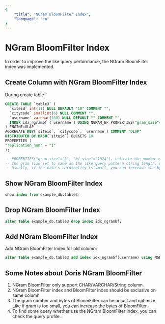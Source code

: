 ```yaml
---
{
    "title": "NGram BloomFilter Index",
    "language": "en"
}
---
```


<!--
Licensed to the Apache Software Foundation (ASF) under one
or more contributor license agreements.  See the NOTICE file
distributed with this work for additional information
regarding copyright ownership.  The ASF licenses this file
to you under the Apache License, Version 2.0 (the
"License"); you may not use this file except in compliance
with the License.  You may obtain a copy of the License at

  http://www.apache.org/licenses/LICENSE-2.0

Unless required by applicable law or agreed to in writing,
software distributed under the License is distributed on an
"AS IS" BASIS, WITHOUT WARRANTIES OR CONDITIONS OF ANY
KIND, either express or implied.  See the License for the
specific language governing permissions and limitations
under the License.
-->

# NGram BloomFilter Index

<version since="2.0.0">
</version>

In order to improve the like query performance, the NGram BloomFilter index was implemented.

## Create Column with NGram BloomFilter Index

During create table：

```sql
CREATE TABLE `table3` (
  `siteid` int(11) NULL DEFAULT "10" COMMENT "",
  `citycode` smallint(6) NULL COMMENT "",
  `username` varchar(100) NULL DEFAULT "" COMMENT "",
  INDEX idx_ngrambf (`username`) USING NGRAM_BF PROPERTIES("gram_size"="3", "bf_size"="256") COMMENT 'username ngram_bf index'
) ENGINE=OLAP
AGGREGATE KEY(`siteid`, `citycode`, `username`) COMMENT "OLAP"
DISTRIBUTED BY HASH(`siteid`) BUCKETS 10
PROPERTIES (
"replication_num" = "1"
);

-- PROPERTIES("gram_size"="3", "bf_size"="1024")，indicate the number of gram and bytes of bloom filter respectively.
-- the gram size set to same as the like query pattern string length. and the suitable bytes of bloom filter can be get by test, more larger more better, 256 maybe is a good start.
-- Usually, if the data's cardinality is small, you can increase the bytes of bloom filter to improve the efficiency.
```

## Show NGram BloomFilter Index

```sql
show index from example_db.table3;
```

## Drop NGram BloomFilter Index


```sql
alter table example_db.table3 drop index idx_ngrambf;
```

## Add NGram BloomFilter Index

Add NGram BloomFilter Index for old column:

```sql
alter table example_db.table3 add index idx_ngrambf(username) using NGRAM_BF PROPERTIES("gram_size"="3", "bf_size"="512")comment 'username ngram_bf index' 
```

## **Some Notes about Doris NGram BloomFilter**

1. NGram BloomFilter only support CHAR/VARCHAR/String column.
2. NGram BloomFilter index and BloomFilter index should be exclusive on same column
3. The gram number and bytes of BloomFilter can be adjust and optimize. Like if gram is too small, you can increase the bytes of BloomFilter.
4. To find some query whether use the NGram BloomFilter index, you can check the query profile.
